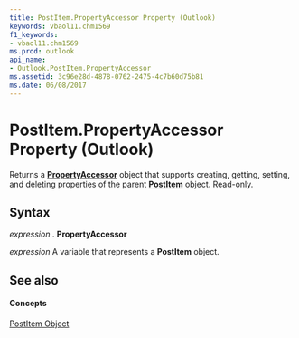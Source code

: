 ```yaml
---
title: PostItem.PropertyAccessor Property (Outlook)
keywords: vbaol11.chm1569
f1_keywords:
- vbaol11.chm1569
ms.prod: outlook
api_name:
- Outlook.PostItem.PropertyAccessor
ms.assetid: 3c96e28d-4878-0762-2475-4c7b60d75b81
ms.date: 06/08/2017
---
```



# PostItem.PropertyAccessor Property (Outlook)

Returns a  **[PropertyAccessor](propertyaccessor-object-outlook.md)** object that supports creating, getting, setting, and deleting properties of the parent **[PostItem](postitem-object-outlook.md)** object. Read-only.


## Syntax

 _expression_ . **PropertyAccessor**

 _expression_ A variable that represents a **PostItem** object.


## See also


#### Concepts


[PostItem Object](postitem-object-outlook.md)

